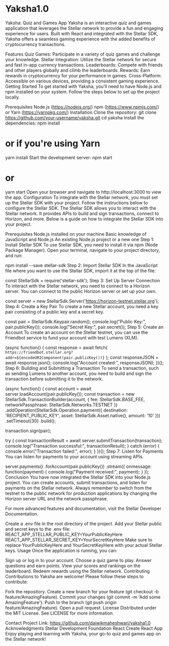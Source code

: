 # Yaksha1.0
Yaksha: Quiz and Games App
Yaksha is an interactive quiz and games application that leverages the Stellar network to provide a fun and engaging experience for users. Built with React and integrated with the Stellar SDK, Yaksha offers a seamless gaming experience with the added benefits of cryptocurrency transactions.

Features
Quiz Games: Participate in a variety of quiz games and challenge your knowledge.
Stellar Integration: Utilize the Stellar network for secure and fast in-app currency transactions.
Leaderboards: Compete with friends and other players globally and climb the leaderboards.
Rewards: Earn rewards in cryptocurrency for your performance in games.
Cross-Platform: Accessible on various devices, providing a consistent gaming experience.
Getting Started
To get started with Yaksha, you'll need to have Node.js and npm installed on your system. Follow the steps below to set up the project locally.

Prerequisites
Node.js (https://nodejs.org/)
npm (https://www.npmjs.com/) or Yarn (https://yarnpkg.com/)
Installation
Clone the repository:
git clone https://github.com/your-username/yaksha.git
cd yaksha
Install the dependencies:
npm install
# or if you're using Yarn
yarn install
Start the development server:
npm start
# or
yarn start
Open your browser and navigate to http://localhost:3000 to view the app.
Configuration
To integrate with the Stellar network, you must set up the Stellar SDK with your project. Follow the instructions below to configure the Stellar SDK.
The Stellar SDK allows you to interact with the Stellar network. It provides APIs to build and sign transactions, connect to Horizon, and more. Below is a guide on how to integrate the Stellar SDK into your project.

Prerequisites
Node.js installed on your machine
Basic knowledge of JavaScript and Node.js
An existing Node.js project or a new one
Step 1: Install Stellar SDK
To use Stellar SDK, you need to install it via npm (Node Package Manager). Open your terminal, navigate to your project directory, and run:

npm install --save stellar-sdk
Step 2: Import Stellar SDK
In the JavaScript file where you want to use the Stellar SDK, import it at the top of the file:

const StellarSdk = require('stellar-sdk');
Step 3: Set Up Server Connection
To interact with the Stellar network, you need to connect to a Horizon server. You can connect to the public Horizon server or set up your own.

const server = new StellarSdk.Server('https://horizon-testnet.stellar.org');
Step 4: Create a Key Pair
To create a new Stellar account, you need a key pair consisting of a public key and a secret key.

const pair = StellarSdk.Keypair.random();
console.log("Public Key:", pair.publicKey());
console.log("Secret Key:", pair.secret());
Step 5: Create an Account
To create an account on the Stellar testnet, you can use the Friendbot service to fund your account with test Lumens (XLM).

(async function() {
  const response = await fetch(
    `https://friendbot.stellar.org?addr=${encodeURIComponent(pair.publicKey())}`
  );
  const responseJSON = await response.json();
  console.log("Account created:", responseJSON);
})();
Step 6: Building and Submitting a Transaction
To send a transaction, such as sending Lumens to another account, you need to build and sign the transaction before submitting it to the network.

(async function() {
  const account = await server.loadAccount(pair.publicKey());
  const transaction = new StellarSdk.TransactionBuilder(account, {
    fee: StellarSdk.BASE_FEE,
    networkPassphrase: StellarSdk.Networks.TESTNET
  })
    .addOperation(StellarSdk.Operation.payment({
      destination: 'RECIPIENT_PUBLIC_KEY',
      asset: StellarSdk.Asset.native(),
      amount: '10'
    }))
    .setTimeout(30)
    .build();

  transaction.sign(pair);

  try {
    const transactionResult = await server.submitTransaction(transaction);
    console.log("Transaction successful:", transactionResult);
  } catch (error) {
    console.error("Transaction failed:", error);
  }
})();
Step 7: Listen for Payments
You can listen for payments to your account using streaming APIs.

server.payments()
  .forAccount(pair.publicKey())
  .stream({
    onmessage: function(payment) {
      console.log("Payment received:", payment);
    }
  });
Conclusion
You have now integrated the Stellar SDK into your Node.js project. You can create accounts, submit transactions, and listen for payments on the Stellar network. Always remember to switch from the testnet to the public network for production applications by changing the Horizon server URL and the network passphrase.

For more advanced features and documentation, visit the Stellar Developer Documentation.

Create a .env file in the root directory of the project.
Add your Stellar public and secret keys to the .env file:
REACT_APP_STELLAR_PUBLIC_KEY=YourPublicKeyHere
REACT_APP_STELLAR_SECRET_KEY=YourSecretKeyHere
Make sure to replace YourPublicKeyHere and YourSecretKeyHere with your actual Stellar keys.
Usage
Once the application is running, you can:

Sign up or log in to your account.
Choose a quiz game to play.
Answer questions and earn points.
View your scores and rankings on the leaderboard.
Redeem rewards using the Stellar network.
Contributing
Contributions to Yaksha are welcome! Please follow these steps to contribute:

Fork the repository.
Create a new branch for your feature (git checkout -b feature/AmazingFeature).
Commit your changes (git commit -m 'Add some AmazingFeature').
Push to the branch (git push origin feature/AmazingFeature).
Open a pull request.
License
Distributed under the MIT License. See LICENSE for more information.

Contact
Project Link: https://github.com/daiwikmaheshwari/yaksha1.0
Acknowledgments
Stellar Development Foundation
React
Create React App
Enjoy playing and learning with Yaksha, your go-to quiz and games app on the Stellar network!
